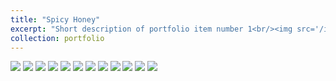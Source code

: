 ```yaml
---
title: "Spicy Honey"
excerpt: "Short description of portfolio item number 1<br/><img src='/images/500x300.png'>"
collection: portfolio
---
```


![](https://s21.ax1x.com/2024/12/19/pAOiwQJ.jpg)
![](https://s21.ax1x.com/2024/12/19/pAOiyo6.jpg)
![](https://s21.ax1x.com/2024/12/19/pAOigJO.jpg)
![](https://s21.ax1x.com/2024/12/19/pAOicFK.jpg)
![](https://s21.ax1x.com/2024/12/19/pAOisdx.jpg)
![](https://s21.ax1x.com/2024/12/19/pAOisdx.jpg)
![](https://s21.ax1x.com/2024/12/19/pAOizmn.jpg)
![](https://s21.ax1x.com/2024/12/19/pAOFSwq.jpg)
![](https://s21.ax1x.com/2024/12/19/pAOiWSe.jpg)
![](https://s21.ax1x.com/2024/12/19/pAOi2WD.jpg) 
![](https://s21.ax1x.com/2024/12/19/pAOFPYT.jpg) 
![](https://s21.ax1x.com/2024/12/19/pAOFpT0.jpg) 
